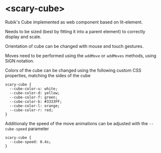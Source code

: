 # \<scary-cube\>

Rubik's Cube implemented as web component based on lit-element.

Needs to be sized (best by fitting it into a parent element) to correctly display and scale.

Orientation of cube can be changed with mouse and touch gestures.

Moves need to be performed using the `addMove` or `addMoves` methods, using SiGN notation.

Colors of the cube can be changed using the following custom CSS properties, matching the sides of the cube

```
scary-cube {
  --cube-color-u: white;
  --cube-color-d: yellow;
  --cube-color-f: green;
  --cube-color-b: #3333FF;
  --cube-color-l: orange;
  --cube-color-r: red;
}
```

Additionaly the speed of the move animations can be adjusted with the `--cube-speed` parameter

```
scary-cube {
  --cube-speed: 0.4s;
}
```
